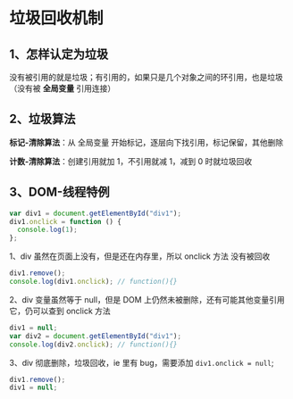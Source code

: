# 垃圾回收机制

## 1、怎样认定为垃圾

没有被引用的就是垃圾；有引用的，如果只是几个对象之间的环引用，也是垃圾（没有被 **全局变量** 引用连接）

## 2、垃圾算法

**标记-清除算法**：从 全局变量 开始标记，逐层向下找引用，标记保留，其他删除

**计数-清除算法**：创建引用就加 1，不引用就减 1，减到 0 时就垃圾回收

## 3、DOM-线程特例

```js
var div1 = document.getElementById("div1");
div1.onclick = function () {
  console.log(1);
};
```

1、div 虽然在页面上没有，但是还在内存里，所以 onclick 方法 没有被回收

```js
div1.remove();
console.log(div1.onclick); // function(){}
```

2、div 变量虽然等于 null，但是 DOM 上仍然未被删除，还有可能其他变量引用它，仍可以查到 onclick 方法

```js
div1 = null;
var div2 = document.getElementById("div1");
console.log(div2.onclick); // function(){}
```

3、div 彻底删除，垃圾回收，ie 里有 bug，需要添加 `div1.onclick = null`;

```js
div1.remove();
div1 = null;
```
